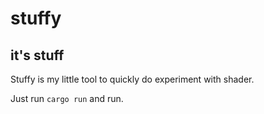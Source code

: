 # stuffy

## it's stuff

Stuffy is my little tool to quickly do experiment with shader.

Just run `cargo run` and run.
